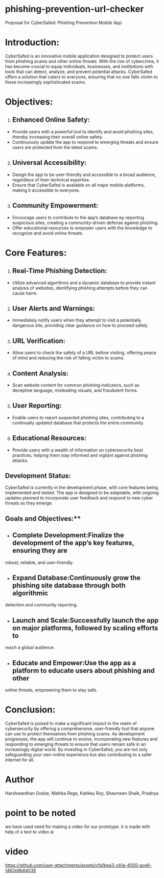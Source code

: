 # phishing-prevention-url-checker
Proposal for CyberSafed: Phishing Prevention Mobile App

# Introduction:

CyberSafed is an innovative mobile application designed to protect users from phishing scams and other
online threats. With the rise of cybercrime, it has become crucial to equip individuals, businesses, and
institutions with tools that can detect, analyze, and prevent potential attacks. CyberSafed offers a
solution that caters to everyone, ensuring that no one falls victim to these increasingly sophisticated
scams.

# Objectives:

1. ## Enhanced Online Safety:
- Provide users with a powerful tool to identify and avoid phishing sites, thereby increasing their overall
online safety.
- Continuously update the app to respond to emerging threats and ensure users are protected from the
latest scams.

2. ## Universal Accessibility:
- Design the app to be user-friendly and accessible to a broad audience, regardless of their technical
expertise.
- Ensure that CyberSafed is available on all major mobile platforms, making it accessible to everyone.

3. ## Community Empowerment:
- Encourage users to contribute to the app’s database by reporting suspicious sites, creating a
community-driven defense against phishing.
- Offer educational resources to empower users with the knowledge to recognize and avoid online
threats.

# Core Features:
1. ## Real-Time Phishing Detection:

- Utilize advanced algorithms and a dynamic database to provide instant analysis of websites,
identifying phishing attempts before they can cause harm.

2. ## User Alerts and Warnings:
- Immediately notify users when they attempt to visit a potentially dangerous site, providing clear
guidance on how to proceed safely.

3. ## URL Verification:
- Allow users to check the safety of a URL before visiting, offering peace of mind and reducing the risk
of falling victim to scams.

4. ## Content Analysis:
- Scan website content for common phishing indicators, such as deceptive language, misleading visuals,
and fraudulent forms.

5. ## User Reporting:
- Enable users to report suspected phishing sites, contributing to a continually updated database that
protects the entire community.

6. ## Educational Resources:
- Provide users with a wealth of information on cybersecurity best practices, helping them stay
informed and vigilant against phishing attacks.

## Development Status:

CyberSafed is currently in the development phase, with core features being implemented and tested.
The app is designed to be adaptable, with ongoing updates planned to incorporate user feedback and
respond to new cyber threats as they emerge.

## Goals and Objectives:**

- ## Complete Development:Finalize the development of the app’s key features, ensuring they are
robust, reliable, and user-friendly.
- ## Expand Database:Continuously grow the phishing site database through both algorithmic
detection and community reporting.
- ## Launch and Scale:Successfully launch the app on major platforms, followed by scaling efforts to
reach a global audience.
- ## Educate and Empower:Use the app as a platform to educate users about phishing and other
online threats, empowering them to stay safe.

# Conclusion:

CyberSafed is poised to make a significant impact in the realm of cybersecurity by offering a
comprehensive, user-friendly tool that anyone can use to protect themselves from phishing scams. As
development progresses, the app will continue to evolve, incorporating new features and responding to
emerging threats to ensure that users remain safe in an increasingly digital world. By investing in
CyberSafed, you are not only safeguarding your own online experience but also contributing to a safer
internet for all.
# Author
Harshwardhan Godse, Mahika Rege, Katikey Roy, Shasmeen Shaik, Pradnya
# point to be noted 
we have used veed for making a video for our prototype.
it is made with help of a text to video ai
# video


https://github.com/user-attachments/assets/cfa1bea3-cb1a-4050-ace6-1462e9b84035

